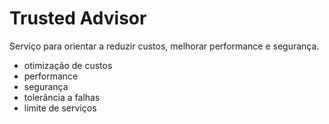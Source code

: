 # Trusted Advisor

Serviço para orientar a reduzir custos, melhorar performance e segurança.

- otimização de custos
- performance
- segurança
- tolerância a falhas
- limite de serviços
  